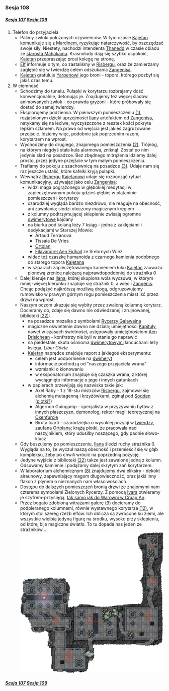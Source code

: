 ### Sesja 108
##### [Sesja 107](#sesja-107) [Sesja 109](#sesja-109)
1. Telefon do przyjaciela
    - Palimy zwłoki położonych ożywieńców. W tym czasie [Kajetan](#g_kajetan) komunikuje się z [Mardinem](#p_mardin), ryzykując natarczywość, by oszczędzać swoje siły. Niestety, nachodzi intendenta [Thanedd](#l_wyspa_thanedd) w czasie obiadu ze [starostą Mahakamu](#p_brouver). Krasnoludy dają się szybko uspokoić, [Kajetan](#g_kajetan) przepraszając prosi kolegę na stronę.
    - [Elf](#g_kajetan) informuje o tym, co zastaliśmy w [Risbergu](#l_gora_cremora), oraz że zamierzamy zagłębić się w twierdzę celem odszukania [Zangenisa](#p_zangenis).
    - [Kajetan](#g_kajetan) gratuluje [Yarpenowi](#p_yarpen) jego broni - topora, którego pozbył się jakiś czas temu.
2. W ciemność
    - Schodzimy do tunelu. Pułapki w korytarzu rozbrajamy dość konwencjonalnie, detonując je. Znajdujemy też więcej śladów animowanych zwłok - co prawda gryzoni - które próbowały się dostać do samej twierdzy.
    - Eksplorujemy podziemia. W pierwszym pomieszczeniu [(1)](#sesja-108#mapa), rozjaśnionym dzięki uprzejmości [Ilany](#g_ilana) artefaktem od [Zangenisa](#p_zangenis), natykamy się na leciwe, wyczyszczone z resztek kości pokryte lepkim szlamem. Na prawo od wejścia jest jakieś zagruzowane przejście. Idziemy więc, podobnie jak poprzednim razem, korytarzem na wprost.
    - Wychodzimy do drugiego, znajomego pomieszczenia [(2)](#sesja-108#mapa). Trójnóg, na którym niegdyś stała kula alarmowa, zniknął. Został po nim jedynie ślad na posadzce. Bez zbędnego mitrężenia idziemy dalej prosto, przez jedyne przejście w tym małym pomieszczeniu.
    - Trafiamy do pokoju z szachownicą na posadzce [(3)](#sesja-108#mapa). Udaje nam się raz jeszcze ustalić, które kafelki kryją pułapki.
    - Wewnątrz [Risbergu](#l_gora_cremora) [Kajetanowi](#g_kajetan) udaje się rozpocząć rytuał komunikacyjny, używając jako celu [Zangenisa](#p_zangenis):
        - widzi maga pogrążonego w głębokiej medytacji w zapieczętowanym pokoju gdzieś głębiej w plątaninie pomieszczeń i korytarzy
        - czarodziej wygląda bardzo niezdrowo, nie reaguje na obecność, ani zawołania; siedzi otoczony magicznym kręgiem
        - z kolumny podtrzymującej sklepienie zwisają ogromne [dwimerytowe](#r_dwimeryt) kajdany
        - na biurku pod ścianą leży 7 ksiąg - jedna z zaklęciami i dedykacjami w Starszej Mowie:
            - Artaud Terranova
            - Tissaia De Vries
            - [Ortolan](#p_ortolan)
            - [Filavandrel Aen Fidhail](#p_filavandrel) ze Srebrnych Wież
        - widać też czaszkę humanoida z czarnego kamienia podobnego do starego topora [Kajetana](#g_kajetan)
        - w szparach zapieczętowanego kamieniem łuku [Kajetan](#g_kajetan) zauważa pionową źrenicę należącą najprawdopodobniej do strażnika 0
    - Dalej kieruje nas [Ilana](#g_ilana), której skupiona wola wyczuwa, w którym mniej-więcej kierunku znajduje się strażnik 0, a więc i [Zangenis](#p_zangenis). Chcąc podążyć najkrótszą możliwą drogą, odgruzowujemy rumowisko w prawym górnym rogu pomieszczenia miast iść przez drzwi na wprost.
    - Naszym oczom ukazuje się wybity przez zwaloną kolumnę korytarz. Docieramy do, zdaje się dawno nie odwiedzanej i zrujnowanej, biblioteki [(22)](#sesja-108#mapa):
        - na posadzce mozaika z symbolami [Rycerzy Galawaina](#r_rycerze_galawaina)
        - magiczne oświetlenie dawno nie działa; umiejętności [Kapituły](#r_kapitula), nawet w czasach świetności, ustępowały umiejętnościom [Aen Drisichean](#r_aen_drisichean) - konfratrzy nie byli w stanie go naprawić
        - na piedestale, skuta ośmioma [dwimerytowymi](#r_dwimeryt) łańcuchami leży księga, _Liber Göete_
        - [Kajetan](#g_kajetan) naprędce znajduje raport z jakiegoś eksperymentu:
            - celem jest uodpornienie na [dwimeryt](#r_dwimeryt)
            - informacje pochodzą od "naszego przyjaciela wrana"
            - wzmianki o klonowaniu
            - w eksponatorium znajduje się czaszka wrana, z której wyciągnięto informacje o jego i innych gatunkach
        - w papierach przewijają się nazwiska takie jak:
            - Axel Raby - 1 z 18-stu mistrzów [Risbergu](#l_gora_cremora), zajmował się alchemią mutagenną i krzyżówkami, zginął pod [Sodden](#l_sodden) ([plotki?](#sesja-088#sodden-plotka))
            - Algernon Guingamp - specjalista w przyzywaniu bytów z innych płaszczyzn, demonolog, rektor magii teoretycznej na [Oxenfurcie](#l_oxenfurt)
            - Biruta Icarti - czarodziejka o wysokiej pozycji w [twierdzy](#l_gora_cremora), zaufana [Ortolana](#p_ortolan); krążą plotki, że pracowała nad naszyjnikiem, który udusiłby noszącego, gdy padnie słowo-klucz
    - Gdy buszujemy po pomieszczeniu, [Ilana](#g_ilana) śledzi ruchy strażnika 0. Wygląda na to, że wyczuł naszą obecność i przemieścił się w głąb kompleksu, żeby po chwili wrócić na poprzednią pozycję.
    - Jedyne wyjście z biblioteki [(22)](#sesja-108#mapa) także jest zawalone jedną z kolumn. Odsuwamy kamienie i podążamy dalej skrytym zań korytarzem.
    - W laboratorium alchemicznym [(8)](#sesja-108#mapa) znajdujemy dwa eliksiry - dekokt alraunowy, zapewniający magom długowieczność, oraz jakiś inny flakon z płynem o nieznanych nam właściwościach.
    - Dostępu do dalszych pomieszczeń bronią drzwi ze znajomymi nam czterema symbolami Zielonych Rycerzy. Z pomocą [Ivara](#p_ivar) otwieramy je szyfrem-przysięgą, [tak samo jak do Warowni w Craag An](#sesja-036#wrota).
    - Przez bogato zdobioną witrażami galerę [(9)](#sesja-108#mapa) docieramy do podpieranego kolumnami, równie wystawnego korytarza [(12)](#sesja-108#mapa), w którym stoi szereg rzeźb elfów. Ich oblicza są zwrócone ku ziemi, ale wszystkie wielbią jedyną figurę na środku, wysoko przy sklepieniu, od której bije magiczne światło. To tu dopada nas jeden ze strażników...
    ![mapaSesja108](https://github.com/nipsufn/dnd-ki/raw/master/img/mapaSesja108.jpg "mapaSesja108")<a id="mapa"></a>

##### [Sesja 107](#sesja-107) [Sesja 109](#sesja-109)
